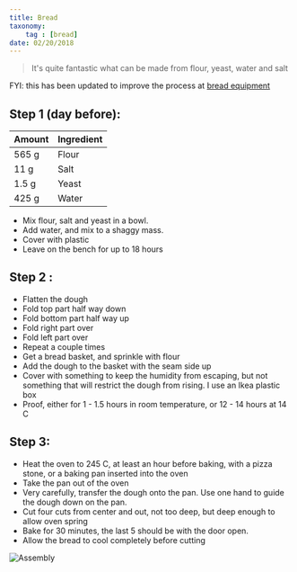 ```yaml
---
title: Bread
taxonomy:
	tag : [bread]
date: 02/20/2018
---
```


> It's quite fantastic what can be made from flour, yeast, water and salt

FYI: this has been updated to improve the process at
[bread equipment](../bread_equipment)

## Step 1 (day before):

| Amount | Ingredient |
| ------ | ---------- |
| 565 g | Flour |
| 11 g | Salt|
| 1.5 g | Yeast |
| 425 g | Water |

- Mix flour, salt and yeast in a bowl.
- Add water, and mix to a shaggy mass.
- Cover with plastic
- Leave on the bench for up to 18 hours

## Step 2 :
- Flatten the dough
- Fold top part half way down
- Fold bottom part half way up
- Fold right part over
- Fold left part over
- Repeat a couple times
- Get a bread basket, and sprinkle with flour
- Add the dough to the basket with the seam side up
- Cover with something to keep the humidity from escaping, but not
  something that will restrict the dough from rising. I use an Ikea
  plastic box
- Proof, either for 1 - 1.5 hours in room temperature, or 12 - 14
  hours at 14 C

## Step 3:
- Heat the oven to 245 C, at least an hour before baking, with a pizza
  stone, or a baking pan inserted into the oven
- Take the pan out of the oven
- Very carefully, transfer the dough onto the pan. Use one hand to
  guide the dough down on the pan.
- Cut four cuts from center and out, not too deep, but deep enough to
  allow oven spring
- Bake for 30 minutes, the last 5 should be with the door open.
- Allow the bread to cool completely before cutting

![Assembly](bread.png)

